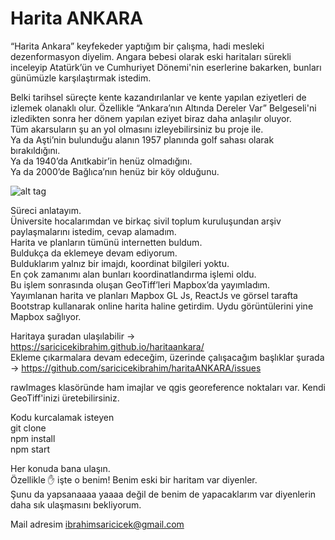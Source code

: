 # Harita ANKARA

“Harita Ankara” keyfekeder yaptığım bir çalışma, hadi mesleki dezenformasyon diyelim.
Angara bebesi olarak eski haritaları sürekli inceleyip Atatürk’ün ve Cumhuriyet Dönemi'nin eserlerine bakarken, bunları günümüzle karşılaştırmak istedim.

Belki tarihsel süreçte kente kazandırılanlar ve kente yapılan eziyetleri de izlemek olanaklı olur.
Özellikle “Ankara’nın Altında Dereler Var” Belgeseli'ni izledikten sonra her dönem yapılan eziyet biraz daha anlaşılır oluyor.         
Tüm akarsuların şu an yol olmasını izleyebilirsiniz bu proje ile.     
Ya da Aşti’nin bulunduğu alanın 1957 planında golf sahası olarak bırakıldığını.     
Ya da 1940’da Anıtkabir’in henüz olmadığını.     
Ya da 2000’de Bağlıca’nın henüz bir köy olduğunu.

![alt tag](http://e-yazi.com/images/haritaankara/4maps_sm.png)

Süreci anlatayım.     
Üniversite hocalarımdan ve birkaç sivil toplum kuruluşundan arşiv paylaşmalarını istedim, cevap alamadım.     
Harita ve planların tümünü internetten buldum.     
Buldukça da eklemeye devam ediyorum.     
Bulduklarım yalnız bir imajdı, koordinat bilgileri yoktu.     
En çok zamanımı alan bunları koordinatlandırma işlemi oldu.     
Bu işlem sonrasında oluşan GeoTiff’leri Mapbox’da yayımladım.     
Yayımlanan harita ve planları Mapbox GL Js, ReactJs ve görsel tarafta Bootstrap kullanarak online harita haline getirdim. Uydu görüntülerini yine Mapbox sağlıyor.     

Haritaya şuradan ulaşılabilir -> https://saricicekibrahim.github.io/haritaankara/     
Ekleme çıkarmalara devam edeceğim, üzerinde çalışacağım başlıklar şurada -> https://github.com/saricicekibrahim/haritaANKARA/issues     

rawImages klasöründe ham imajlar ve qgis georeference noktaları var. Kendi GeoTiff'inizi üretebilirsiniz.

Kodu kurcalamak isteyen     
git clone     
npm install     
npm start     

Her konuda bana ulaşın.     
Özellikle ✋ işte o benim! Benim eski bir haritam var diyenler.     
Şunu da yapsanaaaa yaaaa değil de benim de yapacaklarım var diyenlerin daha sık ulaşmasını bekliyorum.     

Mail adresim ibrahimsaricicek@gmail.com
